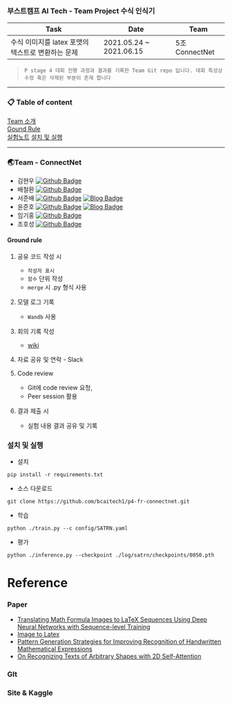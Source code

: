 ### 부스트캠프 AI Tech - Team Project 수식 인식기

|Task|Date|Team|
|---|---|---|
|수식 이미지를 latex 포맷의 텍스트로 변환하는 문제|2021.05.24 ~ 2021.06.15|5조 ConnectNet|

> `P stage 4 대회 진행 과정과 결과를 기록한 Team Git repo 입니다. 대회 특성상 수정 혹은 삭제된 부분이 존재 합니다`

---



### 📋 Table of content

[Team 소개](#Team)<br>
[Gound Rule](#rule)<br>
[실험노트](https://docs.google.com/spreadsheets/d/1v_ZMKii5nt6VgrtCVA-bue42jWa5wpcJWnHMoFL9OUE)
[설치 및 실행](#Install) <br>

---



### 🌏Team - ConnectNet <a name = 'Team'></a>

* 김현우 [![Github Badge](https://img.shields.io/badge/-Github-161c22?style=flat&logo=github&link=https://github.com/philgineer/)](https://github.com/akorea)
* 배철환 [![Github Badge](https://img.shields.io/badge/-Github-161c22?style=flat&logo=github&link=https://github.com/philgineer/)](https://github.com/bcc0830)
* 서준배 [![Github Badge](https://img.shields.io/badge/-Github-161c22?style=flat&logo=github&link=https://github.com/philgineer/)](https://github.com/deokisys)
[![Blog Badge](http://img.shields.io/badge/Blog-51a9fe?style=flat&link=https://philgineer.com/)](https://deokisys.github.io/)
* 윤준호 [![Github Badge](https://img.shields.io/badge/-Github-161c22?style=flat&logo=github&link=https://github.com/philgineer/)](https://github.com/philgineer) [![Blog Badge](http://img.shields.io/badge/Blog-51a9fe?style=flat&link=https://philgineer.com/)](https://philgineer.com/)
* 임기홍 [![Github Badge](https://img.shields.io/badge/-Github-161c22?style=flat&logo=github&link=https://github.com/philgineer/)](https://github.com/GihongYim)
* 조호성 [![Github Badge](https://img.shields.io/badge/-Github-161c22?style=flat&logo=github&link=https://github.com/philgineer/)](https://github.com/chohoseong)

#### Ground rule <a name = 'rule'></a>

1. 공유 코드 작성 시
   * `작성자 표시`
   * `함수` 단위 작성
   * `merge` 시  .py 형식 사용
   
2. 모델 로그 기록
   * `Wandb` 사용

3. 회의 기록 작성
   * [wiki](https://github.com/bcaitech1/p4-fr-connectnet/wiki)
4. 자료 공유 및 연락 - Slack

5. Code review

   * Git에 code review 요청, 
   * Peer session 활용

6. 결과 제출 시

   * 실험 내용 결과 공유 및 기록 


### 설치 및 실행 <a name = 'Install'></a>

* 설치 
```shell
pip install -r requirements.txt
```

* 소스  다운로드 
```shell
git clone https://github.com/bcaitech1/p4-fr-connectnet.git
```

* 학습
```shell
python ./train.py --c config/SATRN.yaml
```

* 평가
```shell
python ./inference.py --checkpoint ./log/satrn/checkpoints/0050.pth
```

# Reference

### Paper
- [Translating Math Formula Images to LaTeX Sequences Using Deep
Neural Networks with Sequence-level Training](https://arxiv.org/pdf/1908.11415.pdf)
- [Image to Latex](http://cs231n.stanford.edu/reports/2017/pdfs/815.pdf)
- [Pattern Generation Strategies for Improving Recognition of Handwritten
Mathematical Expressions](https://arxiv.org/pdf/1901.06763.pdf)
- [On Recognizing Texts of Arbitrary Shapes with 2D Self-Attention](https://openaccess.thecvf.com/content_CVPRW_2020/papers/w34/Lee_On_Recognizing_Texts_of_Arbitrary_Shapes_With_2D_Self-Attention_CVPRW_2020_paper.pdf)


### GIt


### Site & Kaggle






